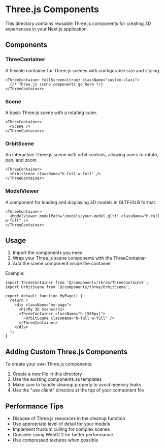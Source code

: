 # Three.js Components

This directory contains reusable Three.js components for creating 3D experiences in your Next.js application.

## Components

### ThreeContainer

A flexible container for Three.js scenes with configurable size and styling.

```tsx
<ThreeContainer fullScreen={true} className="custom-class">
  {/* Three.js scene components go here */}
</ThreeContainer>
```

### Scene

A basic Three.js scene with a rotating cube.

```tsx
<ThreeContainer>
  <Scene />
</ThreeContainer>
```

### OrbitScene

An interactive Three.js scene with orbit controls, allowing users to rotate, pan, and zoom.

```tsx
<ThreeContainer>
  <OrbitScene className="h-full w-full" />
</ThreeContainer>
```

### ModelViewer

A component for loading and displaying 3D models in GLTF/GLB format.

```tsx
<ThreeContainer>
  <ModelViewer modelPath="/models/your-model.gltf" className="h-full w-full" />
</ThreeContainer>
```

## Usage

1. Import the components you need
2. Wrap your Three.js scene components with the ThreeContainer
3. Add the scene component inside the container

Example:

```tsx
import ThreeContainer from '@/components/three/ThreeContainer';
import OrbitScene from '@/components/three/OrbitScene';

export default function MyPage() {
  return (
    <div className="my-page">
      <h1>My 3D Scene</h1>
      <ThreeContainer className="h-[500px]">
        <OrbitScene className="h-full w-full" />
      </ThreeContainer>
    </div>
  );
}
```

## Adding Custom Three.js Components

To create your own Three.js components:

1. Create a new file in this directory
2. Use the existing components as templates
3. Make sure to handle cleanup properly to avoid memory leaks
4. Use the "use client" directive at the top of your component file

## Performance Tips

- Dispose of Three.js resources in the cleanup function
- Use appropriate level of detail for your models
- Implement frustum culling for complex scenes
- Consider using WebGL2 for better performance
- Use compressed textures when possible

